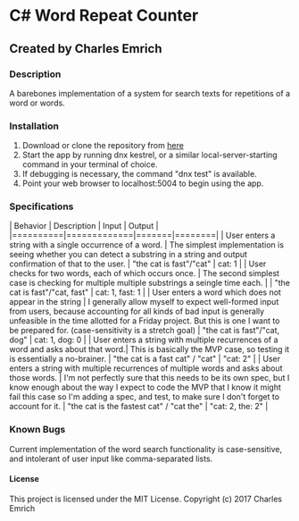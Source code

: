 # C# Word Repeat Counter
## Created by Charles Emrich

### Description
A barebones implementation of a system for search texts for repetitions of a word or words.

### Installation
1. Download or clone the repository from [here](https://github.com/CharlesEmrich/word-counter-cs.git)
2. Start the app by running dnx kestrel, or a similar local-server-starting command in your terminal of choice.
3. If debugging is necessary, the command "dnx test" is available.
4. Point your web browser to localhost:5004 to begin using the app.

### Specifications
| Behavior | Description | Input | Output |
|==========|=============|=======|========|
| User enters a string with a single occurrence of a word. | The simplest implementation is seeing whether you can detect a substring in a string and output confirmation of that to the user. | "the cat is fast"/"cat" | cat: 1 |
| User checks for two words, each of which occurs once. | The second simplest case is checking for multiple multiple substrings a seingle time each. |  | "the cat is fast"/"cat, fast" | cat: 1, fast: 1 |
| User enters a word which does not appear in the string | I generally allow myself to expect well-formed input from users, because accounting for all kinds of bad input is generally unfeasible in the time allotted for a Friday project. But this is one I want to be prepared for. (case-sensitivity is a stretch goal) | "the cat is fast"/"cat, dog" | cat: 1, dog: 0 |
| User enters a string with multiple recurrences of a word and asks about that word.| This is basically the MVP case, so testing it is essentially a no-brainer. | "the cat is a fast cat" / "cat" | "cat: 2" |
| User enters a string with multiple recurrences of multiple words and asks about those words. | I'm not perfectly sure that this needs to be its own spec, but I know enough about the way I expect to code the MVP that I know it might fail this case so I'm adding a spec, and test, to make sure I don't forget to account for it. | "the cat is the fastest cat" / "cat the" | "cat: 2, the: 2" |

### Known Bugs
Current implementation of the word search functionality is case-sensitive, and intolerant of user input like comma-separated lists.

#### License
This project is licensed under the MIT License.
Copyright (c) 2017 Charles Emrich
